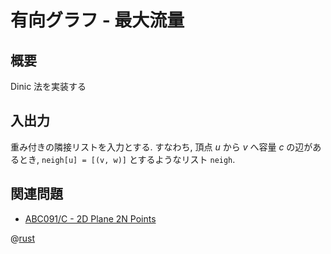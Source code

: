 # 有向グラフ - 最大流量

## 概要

Dinic 法を実装する

## 入出力

重み付きの隣接リストを入力とする.
すなわち,
頂点 $u$ から $v$ へ容量 $c$ の辺があるとき,
`neigh[u] = [(v, w)]`
とするようなリスト `neigh`.

## 関連問題

- [ABC091/C - 2D Plane 2N Points](https://beta.atcoder.jp/contests/arc092/tasks/arc092_a)

@[rust](procon-rs/src/graph/directed/dinic.rs)
